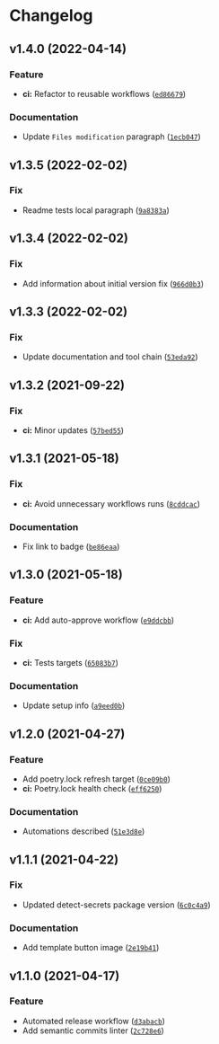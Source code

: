 # Changelog

<!--next-version-placeholder-->

## v1.4.0 (2022-04-14)
### Feature
* **ci:** Refactor to reusable workflows ([`ed86679`](https://github.com/agblox/template-python/commit/ed86679b0dd1c3d6b9ed18b08fbf7e19d7d40617))

### Documentation
* Update `Files modification` paragraph ([`1ecb047`](https://github.com/agblox/template-python/commit/1ecb04737d11cfb9274a377ef55ff2ee9d811781))

## v1.3.5 (2022-02-02)
### Fix
* Readme tests local paragraph ([`9a8383a`](https://github.com/agblox/template-python/commit/9a8383a040c9cb03c2bfe070b72a052db2fee5a4))

## v1.3.4 (2022-02-02)
### Fix
* Add information about initial version fix ([`966d0b3`](https://github.com/agblox/template-python/commit/966d0b371cc90c8846ee60be333710e210679a86))

## v1.3.3 (2022-02-02)
### Fix
* Update documentation and tool chain ([`53eda92`](https://github.com/agblox/template-python/commit/53eda921ca8098495201653677da02a9e25dba85))

## v1.3.2 (2021-09-22)
### Fix
* **ci:** Minor updates ([`57bed55`](https://github.com/agblox/template-python/commit/57bed558cefa4447e930054ccdff4bc59b042e03))

## v1.3.1 (2021-05-18)
### Fix
* **ci:** Avoid unnecessary workflows runs ([`8cddcac`](https://github.com/agblox/template-python/commit/8cddcacb9d12dcb7e4ea3848d5c5ef24882813a6))

### Documentation
* Fix link to badge ([`be86eaa`](https://github.com/agblox/template-python/commit/be86eaa5c271a18016071ce989cc9b7c9954d012))

## v1.3.0 (2021-05-18)
### Feature
* **ci:** Add auto-approve workflow ([`e9ddcbb`](https://github.com/agblox/template-python/commit/e9ddcbbdb0f9ccfc0053e6b07c2639320e6ef54b))

### Fix
* **ci:** Tests targets ([`65083b7`](https://github.com/agblox/template-python/commit/65083b71774220edd8c59ba23d53c7af4b9ad67f))

### Documentation
* Update setup info ([`a9eed0b`](https://github.com/agblox/template-python/commit/a9eed0bb6507845d0fcbc95814920ea114d022aa))

## v1.2.0 (2021-04-27)
### Feature
* Add poetry.lock refresh target ([`0ce09b0`](https://github.com/agblox/template-python/commit/0ce09b09cad662cd0920e878632e1faac1c52e8b))
* **ci:** Poetry.lock health check ([`eff6250`](https://github.com/agblox/template-python/commit/eff6250873fd796c95da2f724d24e07fd707bce5))

### Documentation
* Automations described ([`51e3d8e`](https://github.com/agblox/template-python/commit/51e3d8eb1ac9ff4aeafb8225e1e392a4a7a9839e))

## v1.1.1 (2021-04-22)
### Fix
* Updated detect-secrets package version ([`6c0c4a9`](https://github.com/agblox/template-python/commit/6c0c4a9e29735603fd2d101b626a6b0691bfba99))

### Documentation
* Add template button image ([`2e19b41`](https://github.com/agblox/template-python/commit/2e19b4165e769e1b2d1b3f6c393b994f4f6de873))

## v1.1.0 (2021-04-17)
### Feature
* Automated release workflow ([`d3abacb`](https://github.com/agblox/template-python/commit/d3abacb4684085c95437358ae54c9e9c7689f72b))
* Add semantic commits linter ([`2c728e6`](https://github.com/agblox/template-python/commit/2c728e669d6cd7e8feceec3981b47ed0bc0d1d8f))
